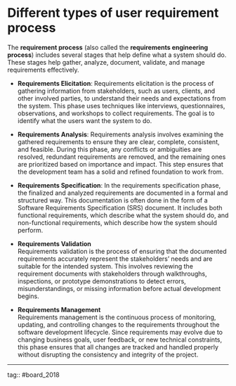 # Different types of user requirement process

The **requirement process** (also called the **requirements engineering process**) includes several stages that help define what a system should do. These stages help gather, analyze, document, validate, and manage requirements effectively.

- **Requirements Elicitation**: Requirements elicitation is the process of gathering information from stakeholders, such as users, clients, and other involved parties, to understand their needs and expectations from the system. This phase uses techniques like interviews, questionnaires, observations, and workshops to collect requirements. The goal is to identify what the users want the system to do.

- **Requirements Analysis**: Requirements analysis involves examining the gathered requirements to ensure they are clear, complete, consistent, and feasible. During this phase, any conflicts or ambiguities are resolved, redundant requirements are removed, and the remaining ones are prioritized based on importance and impact. This step ensures that the development team has a solid and refined foundation to work from.

- **Requirements Specification**: In the requirements specification phase, the finalized and analyzed requirements are documented in a formal and structured way. This documentation is often done in the form of a Software Requirements Specification (SRS) document. It includes both functional requirements, which describe what the system should do, and non-functional requirements, which describe how the system should perform.

- **Requirements Validation**  
	Requirements validation is the process of ensuring that the documented requirements accurately represent the stakeholders’ needs and are suitable for the intended system. This involves reviewing the requirement documents with stakeholders through walkthroughs, inspections, or prototype demonstrations to detect errors, misunderstandings, or missing information before actual development begins.
    
- **Requirements Management**  
	Requirements management is the continuous process of monitoring, updating, and controlling changes to the requirements throughout the software development lifecycle. Since requirements may evolve due to changing business goals, user feedback, or new technical constraints, this phase ensures that all changes are tracked and handled properly without disrupting the consistency and integrity of the project.


---

tag:: #board_2018 